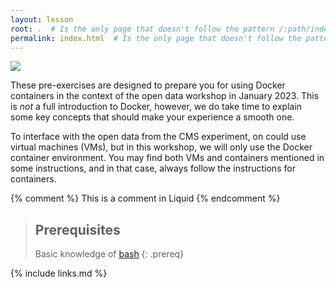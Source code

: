 ```yaml
---
layout: lesson
root: .  # Is the only page that doesn't follow the pattern /:path/index.html
permalink: index.html  # Is the only page that doesn't follow the pattern /:path/index.html
---
```

![](assets/img/docker_opendata_logo.png)

These pre-exercises are designed to prepare you for using Docker containers in the context of
the open data workshop in January 2023. This is *not* a full introduction to Docker, however,
we do take time to explain some key concepts that should make your experience a smooth one.

To interface with the open data from the CMS experiment, on could use virtual machines (VMs),
but in this workshop, we will only use the Docker container environment. You may find both VMs and containers mentioned in some instructions, and in that case, always follow the instructions for containers.

<!-- this is an html comment -->

{% comment %} This is a comment in Liquid {% endcomment %}

> ## Prerequisites
>
> Basic knowledge of [bash](https://swcarpentry.github.io/shell-novice/01-intro/index.html#the-shell)
{: .prereq}

{% include links.md %}
